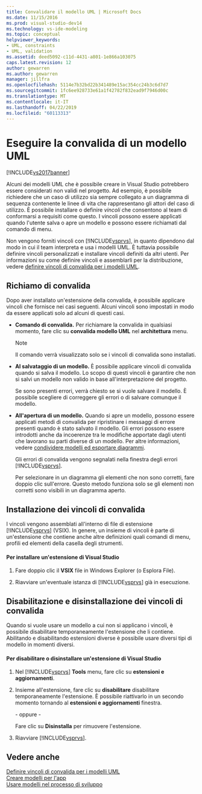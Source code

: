 ```yaml
---
title: Convalidare il modello UML | Microsoft Docs
ms.date: 11/15/2016
ms.prod: visual-studio-dev14
ms.technology: vs-ide-modeling
ms.topic: conceptual
helpviewer_keywords:
- UML, constraints
- UML, validation
ms.assetid: deed5092-c11d-4431-a801-1e866a103075
caps.latest.revision: 12
author: gewarren
ms.author: gewarren
manager: jillfra
ms.openlocfilehash: 5114e7b32bd22b341489e15ac354cc24b3c6d7d7
ms.sourcegitcommit: 1fc6ee928733e61a1f42782f832ead9f7946d00c
ms.translationtype: MT
ms.contentlocale: it-IT
ms.lasthandoff: 04/22/2019
ms.locfileid: "60113313"
---
```

# <a name="validate-your-uml-model"></a>Eseguire la convalida di un modello UML
[!INCLUDE[vs2017banner](../includes/vs2017banner.md)]

Alcuni dei modelli UML che è possibile creare in Visual Studio potrebbero essere considerati non validi nel progetto. Ad esempio, è possibile richiedere che un caso di utilizzo sia sempre collegato a un diagramma di sequenza contenente le linee di vita che rappresentano gli attori del caso di utilizzo. È possibile installare o definire *vincoli* che consentono al team di conformarsi a requisiti come questo. I vincoli possono essere applicati quando l'utente salva o apre un modello e possono essere richiamati dal comando di menu.  
  
 Non vengono forniti vincoli con [!INCLUDE[vsprvs](../includes/vsprvs-md.md)], in quanto dipendono dal modo in cui il team interpreta e usa i modelli UML. È tuttavia possibile definire vincoli personalizzati e installare vincoli definiti da altri utenti. Per informazioni su come definire vincoli e assemblarli per la distribuzione, vedere [definire vincoli di convalida per i modelli UML](../modeling/define-validation-constraints-for-uml-models.md).  
  
## <a name="invoking-validation"></a>Richiamo di convalida  
 Dopo aver installato un'estensione della convalida, è possibile applicare vincoli che fornisce nei casi seguenti. Alcuni vincoli sono impostati in modo da essere applicati solo ad alcuni di questi casi.  
  
- **Comando di convalida.** Per richiamare la convalida in qualsiasi momento, fare clic su **convalida modello UML** nel **architettura** menu.  
  
  > [!NOTE]
  >  Il comando verrà visualizzato solo se i vincoli di convalida sono installati.  
  
- **Al salvataggio di un modello.** È possibile applicare vincoli di convalida quando si salva il modello. Lo scopo di questi vincoli è garantire che non si salvi un modello non valido in base all'interpretazione del progetto.  
  
   Se sono presenti errori, verrà chiesto se si vuole salvare il modello. È possibile scegliere di correggere gli errori o di salvare comunque il modello.  
  
- **All'apertura di un modello.** Quando si apre un modello, possono essere applicati metodi di convalida per ripristinare i messaggi di errore presenti quando è stato salvato il modello. Gli errori possono essere introdotti anche da incoerenze tra le modifiche apportate dagli utenti che lavorano su parti diverse di un modello. Per altre informazioni, vedere [condividere modelli ed esportare diagrammi](../modeling/share-models-and-exporting-diagrams.md).  
  
  Gli errori di convalida vengono segnalati nella finestra degli errori [!INCLUDE[vsprvs](../includes/vsprvs-md.md)].  
  
  Per selezionare in un diagramma gli elementi che non sono corretti, fare doppio clic sull'errore. Questo metodo funziona solo se gli elementi non corretti sono visibili in un diagramma aperto.  
  
## <a name="installing-validation-constraints"></a>Installazione dei vincoli di convalida  
 I vincoli vengono assemblati all'interno di file di estensione [!INCLUDE[vsprvs](../includes/vsprvs-md.md)] (VSIX). In genere, un insieme di vincoli è parte di un'estensione che contiene anche altre definizioni quali comandi di menu, profili ed elementi della casella degli strumenti.  
  
#### <a name="to-install-a-visual-studio-extension"></a>Per installare un'estensione di Visual Studio  
  
1. Fare doppio clic il **VSIX** file in Windows Explorer (o Esplora File).  
  
2. Riavviare un'eventuale istanza di [!INCLUDE[vsprvs](../includes/vsprvs-md.md)] già in esecuzione.  
  
## <a name="disabling-and-uninstalling-validation-constraints"></a>Disabilitazione e disinstallazione dei vincoli di convalida  
 Quando si vuole usare un modello a cui non si applicano i vincoli, è possibile disabilitare temporaneamente l'estensione che li contiene. Abilitando e disabilitando estensioni diverse è possibile usare diversi tipi di modello in momenti diversi.  
  
#### <a name="to-disable-or-uninstall-a-visual-studio-extension"></a>Per disabilitare o disinstallare un'estensione di Visual Studio  
  
1. Nel [!INCLUDE[vsprvs](../includes/vsprvs-md.md)] **Tools** menu, fare clic su **estensioni e aggiornamenti**.  
  
2. Insieme all'estensione, fare clic su **disabilitare** disabilitare temporaneamente l'estensione. È possibile riattivarlo in un secondo momento tornando al **estensioni e aggiornamenti** finestra.  
  
     \- oppure -  
  
     Fare clic su **Disinstalla** per rimuovere l'estensione.  
  
3. Riavviare [!INCLUDE[vsprvs](../includes/vsprvs-md.md)].  
  
## <a name="see-also"></a>Vedere anche  
 [Definire vincoli di convalida per i modelli UML](../modeling/define-validation-constraints-for-uml-models.md)   
 [Creare modelli per l'app](../modeling/create-models-for-your-app.md)   
 [Usare modelli nel processo di sviluppo](../modeling/use-models-in-your-development-process.md)
